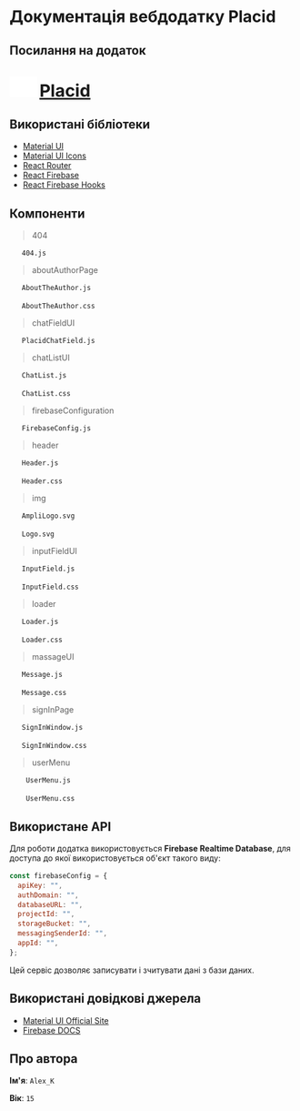 # Документація вебдодатку Placid

## Посилання на додаток

### <img src="./src/components/img/Logo.svg" title="Logo" alt="Logo" height="36px" style="padding-top: 10px"/> <a style="font-size: 30px" href="https://placid.live">Placid</a>

## Використані бібліотеки

- [Material UI](https://mui.com/material-ui/)
- [Material UI Icons](https://mui.com/material-ui/material-icons/)
- [React Router ](https://www.npmjs.com/package/react-router)
- [React Firebase](https://www.npmjs.com/package/react-firebase)
- [React Firebase Hooks](https://www.npmjs.com/package/react-firebase-hooks)

## Компоненти

> 404

       404.js

> aboutAuthorPage

       AboutTheAuthor.js

       AboutTheAuthor.css

> chatFieldUI

       PlacidChatField.js

> chatListUI

       ChatList.js

       ChatList.css

> firebaseConfiguration

       FirebaseConfig.js

> header

       Header.js

       Header.css

> img

       AmpliLogo.svg

       Logo.svg

> inputFieldUI

       InputField.js

       InputField.css

> loader

       Loader.js

       Loader.css

> massageUI

       Message.js

       Message.css

> signInPage

       SignInWindow.js

       SignInWindow.css

> userMenu

        UserMenu.js

        UserMenu.css

## Використане API

Для роботи додатка використовується **Firebase Realtime Database**, для доступа до якої використовується об'єкт такого виду:

```js
const firebaseConfig = {
  apiKey: "",
  authDomain: "",
  databaseURL: "",
  projectId: "",
  storageBucket: "",
  messagingSenderId: "",
  appId: "",
};
```

Цей сервіс дозволяє записувати і зчитувати дані з бази даних.

## Використані довідкові джерела

- [Material UI Official Site](https://mui.com/material-ui/)
- [Firebase DOCS](https://firebase.google.com/docs/build)

## Про автора

**Ім'я**: `Alex_K`

**Вік**: `15`
